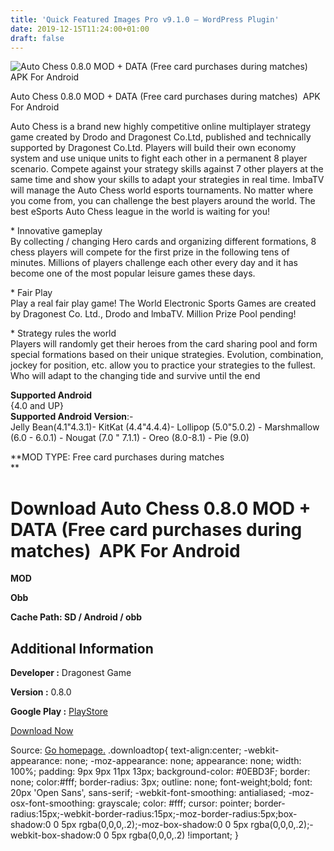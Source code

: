 ```yaml
---
title: 'Quick Featured Images Pro v9.1.0 – WordPress Plugin'
date: 2019-12-15T11:24:00+01:00
draft: false
---
```


![Auto Chess 0.8.0 MOD + DATA (Free card purchases during matches)  APK For Android](https://i1.wp.com/apkhome.net/wp-content/uploads/2019/12/Auto-Chess-0.8.0-MOD-DATA-Free-card-purchases-during-matches.png "Auto Chess 0.8.0 MOD + DATA (Free card purchases during matches)  APK For Android")

  

Auto Chess 0.8.0 MOD + DATA (Free card purchases during matches)  APK For Android

Auto Chess is a brand new highly competitive online multiplayer strategy game created by Drodo and Dragonest Co.Ltd, published and technically supported by Dragonest Co.Ltd. Players will build their own economy system and use unique units to fight each other in a permanent 8 player scenario. Compete against your strategy skills against 7 other players at the same time and show your skills to adapt your strategies in real time. ImbaTV will manage the Auto Chess world esports tournaments. No matter where you come from, you can challenge the best players around the world. The best eSports Auto Chess league in the world is waiting for you!

\* Innovative gameplay  
By collecting / changing Hero cards and organizing different formations, 8 chess players will compete for the first prize in the following tens of minutes. Millions of players challenge each other every day and it has become one of the most popular leisure games these days.

\* Fair Play  
Play a real fair play game! The World Electronic Sports Games are created by Dragonest Co. Ltd., Drodo and lmbaTV. Million Prize Pool pending!

\* Strategy rules the world  
Players will randomly get their heroes from the card sharing pool and form special formations based on their unique strategies. Evolution, combination, jockey for position, etc. allow you to practice your strategies to the fullest. Who will adapt to the changing tide and survive until the end

**Supported Android**  
{4.0 and UP}  
**Supported Android Version**:-  
Jelly Bean(4.1"4.3.1)- KitKat (4.4"4.4.4)- Lollipop (5.0"5.0.2) - Marshmallow (6.0 - 6.0.1) - Nougat (7.0 " 7.1.1) - Oreo (8.0-8.1) - Pie (9.0)

**MOD TYPE: Free card purchases during matches  
**

Download Auto Chess 0.8.0 MOD + DATA (Free card purchases during matches)  APK For Android
===========================================================================================

**MOD**

**Obb**

**Cache Path: SD / Android / obb**

Additional Information
----------------------

**Developer :** Dragonest Game

**Version :** 0.8.0

**Google Play :** [PlayStore](https://play.google.com/store/apps/details?id=com.dragonest.autochess.google)

  

[Download Now](https://store4app.co/post/auto-chess-0-8-0-mod-data-free-card-purchases-during-matches-apk-for-android_1576401698)

  
Source: [Go homepage.](https://store4app.co/post/auto-chess-0-8-0-mod-data-free-card-purchases-during-matches-apk-for-android_1576401698) .downloadtop{ text-align:center; -webkit-appearance: none; -moz-appearance: none; appearance: none; width: 100%; padding: 9px 9px 11px 13px; background-color: #0EBD3F; border: none; color:#fff; border-radius: 3px; outline: none; font-weight;bold; font: 20px 'Open Sans', sans-serif; -webkit-font-smoothing: antialiased; -moz-osx-font-smoothing: grayscale; color: #fff; cursor: pointer; border-radius:15px;-webkit-border-radius:15px;-moz-border-radius:5px;box-shadow:0 0 5px rgba(0,0,0,.2);-moz-box-shadow:0 0 5px rgba(0,0,0,.2);-webkit-box-shadow:0 0 5px rgba(0,0,0,.2) !important; }